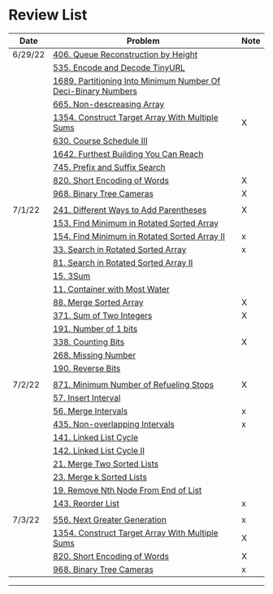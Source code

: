 # Review List

| Date    |  Problem                  |  Note  |
| ------  | ------------------------  | ------ |
| 6/29/22 | [406. Queue Reconstruction by Height](https://leetcode.cn/problems/queue-reconstruction-by-height/) |      |
|         | [535. Encode and Decode TinyURL](https://leetcode.cn/problems/encode-and-decode-tinyurl/) |           |
|         | [1689. Partitioning Into Minimum Number Of Deci-Binary Numbers](https://leetcode.cn/problems/partitioning-into-minimum-number-of-deci-binary-numbers/) |        |
|         | [665. Non-descreasing Array](https://leetcode.cn/problems/non-decreasing-array/) |         |
|         | [1354. Construct Target Array With Multiple Sums](https://leetcode.cn/problems/construct-target-array-with-multiple-sums/) |  X     |
|         | [630. Course Schedule III](https://leetcode.cn/problems/course-schedule-iii/) |   |
|         | [1642. Furthest Building You Can Reach](https://leetcode.com/problems/furthest-building-you-can-reach/) |    |
|        | [745. Prefix and Suffix Search](https://leetcode.cn/problems/prefix-and-suffix-search/) |  |
|        | [820. Short Encoding of Words](https://leetcode.cn/problems/short-encoding-of-words/) | X |
|        | [968. Binary Tree Cameras](https://leetcode.cn/problems/binary-tree-cameras/) | X |
| | | |
|7/1/22 | [241. Different Ways to Add Parentheses](https://leetcode.cn/problems/different-ways-to-add-parentheses/)  | X |
|       | [153. Find Minimum in Rotated Sorted Array](https://leetcode.cn/problems/find-minimum-in-rotated-sorted-array/) |  |
|       | [154. Find Minimum in Rotated Sorted Array II](https://leetcode.cn/problems/find-minimum-in-rotated-sorted-array-ii/) | x |
|       | [33. Search in Rotated Sorted Array](https://leetcode.cn/problems/search-in-rotated-sorted-array/) |  x  |
|       | [81. Search in Rotated Sorted Array II](https://leetcode.cn/problems/search-in-rotated-sorted-array-ii/) |  |
|       | [15. 3Sum](https://leetcode.cn/problems/3sum/) |  |
|       | [11. Container with Most Water](https://leetcode.cn/problems/container-with-most-water/) |  |
|       | [88. Merge Sorted Array](https://leetcode.cn/problems/merge-sorted-array/) | X |
|       | [371. Sum of Two Integers](https://leetcode.cn/problems/sum-of-two-integers/) | X |
|       | [191. Number of 1 bits](https://leetcode.cn/problems/number-of-1-bits/) |  |
|       | [338. Counting Bits](https://leetcode.cn/problems/counting-bits/) | X |
|       | [268. Missing Number](https://leetcode.cn/problems/missing-number) |  |
|       | [190. Reverse Bits](https://leetcode.cn/problems/reverse-bits/) |  |
|   |   |    |
| 7/2/22 | [871. Minimum Number of Refueling Stops](https://leetcode.cn/problems/minimum-number-of-refueling-stops/) | X |
|        | [57. Insert Interval](https://leetcode.cn/problems/insert-interval/) |   |
|        | [56. Merge Intervals](https://leetcode.cn/problems/merge-intervals/) | x  |
|        | [435. Non-overlapping Intervals](https://leetcode.cn/problems/non-overlapping-intervals/) | x |
|        | [141. Linked List Cycle](https://leetcode.cn/problems/linked-list-cycle/) |    |
|        | [142. Linked List Cycle II](https://leetcode.cn/problems/linked-list-cycle-ii/) |   |
|        | [21. Merge Two Sorted Lists](https://leetcode.cn/problems/merge-two-sorted-lists/) |  |
|        | [23. Merge k Sorted Lists](https://leetcode.cn/problems/merge-k-sorted-lists/) |    |
|        | [19. Remove Nth Node From End of List](https://leetcode.cn/problems/remove-nth-node-from-end-of-list/) |   |
|       | [143. Reorder List](https://leetcode.cn/problems/reorder-list/) |  x   |
|   |   |   |
| 7/3/22 | [556. Next Greater Generation](https://leetcode.cn/problems/next-greater-element-iii/) | x  |
|         | [1354. Construct Target Array With Multiple Sums](https://leetcode.cn/problems/construct-target-array-with-multiple-sums/) |  X     |
|        | [820. Short Encoding of Words](https://leetcode.cn/problems/short-encoding-of-words/) | X |
|        | [968. Binary Tree Cameras](https://leetcode.cn/problems/binary-tree-cameras/) | x |

---